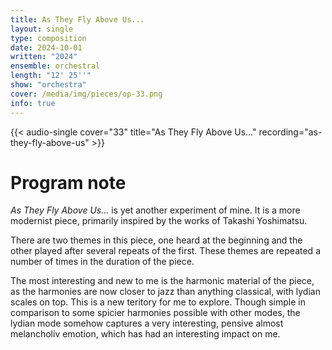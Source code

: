 ```yaml
---
title: As They Fly Above Us...
layout: single
type: composition
date: 2024-10-01
written: "2024"
ensemble: orchestral
length: "12' 25''"
show: "orchestra"
cover: /media/img/pieces/op-33.png
info: true
---
```


{{< audio-single cover="33" title="As They Fly Above Us..." recording="as-they-fly-above-us" >}}

# Program note

*As They Fly Above Us...* is yet another experiment of mine. It is a more modernist piece, primarily inspired by the works of Takashi Yoshimatsu.

There are two themes in this piece, one heard at the beginning and the other played after several repeats of the first. These themes are repeated a number of times in the duration of the piece.

The most interesting and new to me is the harmonic material of the piece, as the harmonies are now closer to jazz than anything classical, with lydian scales on top. This is a new teritory for me to explore. Though simple in comparison to some spicier harmonies possible with other modes, the lydian mode somehow captures a very interesting, pensive almost melancholiv emotion, which has had an interesting impact on me.